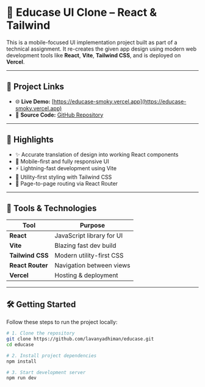 # 📱 Educase UI Clone – React & Tailwind

This is a mobile-focused UI implementation project built as part of a technical assignment. It re-creates the given app design using modern web development tools like **React**, **Vite**, **Tailwind CSS**, and is deployed on **Vercel**.

---

## 🔗 Project Links

- 🌐 **Live Demo:** [https://educase-smoky.vercel.app](https://educase-smoky.vercel.app)
- 💾 **Source Code:** [GitHub Repository](https://github.com/lavanyadhiman/educase)

---

## 🚀 Highlights

- ✨ Accurate translation of design into working React components
- 📱 Mobile-first and fully responsive UI
- ⚡ Lightning-fast development using Vite
- 🎨 Utility-first styling with Tailwind CSS
- 🧭 Page-to-page routing via React Router

---

## 🔧 Tools & Technologies

| Tool           | Purpose                    |
|----------------|----------------------------|
| **React**      | JavaScript library for UI  |
| **Vite**       | Blazing fast dev build     |
| **Tailwind CSS**| Modern utility-first CSS  |
| **React Router** | Navigation between views |
| **Vercel**     | Hosting & deployment       |

---

## 🛠️ Getting Started

Follow these steps to run the project locally:

```bash
# 1. Clone the repository
git clone https://github.com/lavanyadhiman/educase.git
cd educase

# 2. Install project dependencies
npm install

# 3. Start development server
npm run dev
